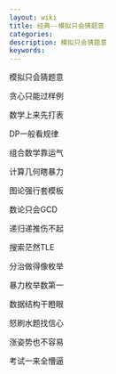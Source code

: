 ```yaml
---
layout: wiki
title: 经典--模拟只会猜题意
categories: 
description: 模拟只会猜题意
keywords: 
---
```


模拟只会猜题意

贪心只能过样例

数学上来先打表

DP一般看规律

组合数学靠运气

计算几何瞎暴力

图论强行套模板

数论只会GCD

递归递推伤不起

搜索茫然TLE

分治做得像枚举

暴力枚举数第一

数据结构干瞪眼

怒刷水题找信心

涨姿势也不容易

考试一来全懵逼
